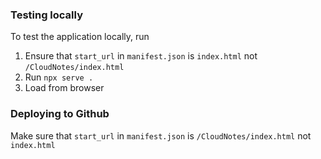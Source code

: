 
### Testing locally

To test the application locally, run
1. Ensure that `start_url` in `manifest.json` is `index.html` not `/CloudNotes/index.html`
1. Run `npx serve .`
1. Load from browser

### Deploying to Github

Make sure that `start_url` in `manifest.json` is `/CloudNotes/index.html` not `index.html`